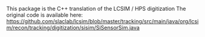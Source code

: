 This package is the C++ translation of the LCSIM / HPS digitization
The original code is available here:
https://github.com/slaclab/lcsim/blob/master/tracking/src/main/java/org/lcsim/recon/tracking/digitization/sisim/SiSensorSim.java


